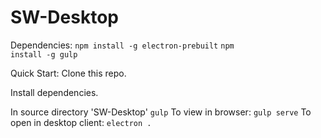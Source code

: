 # SW-Desktop

Dependencies:
<code>npm install -g electron-prebuilt</code>
<code>npm install -g gulp</code>

Quick Start:
Clone this repo.

Install dependencies.

In source directory 'SW-Desktop'
<code>gulp</code>
To view in browser:
<code>gulp serve</code>
To open in desktop client:
<code>electron .</client>
